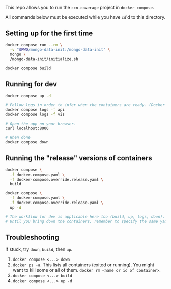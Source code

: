 This repo allows you to run the `ccn-coverage` project in `docker compose`.

All commands below must be executed while you have `cd`'d to this directory.

## Setting up for the first time

```sh
docker compose run --rm \
  -v "$PWD/mongo-data-init:/mongo-data-init" \
  mongo \
  /mongo-data-init/initialize.sh

docker compose build
```

## Running for dev

```sh
docker compose up -d

# Follow logs in order to infer when the containers are ready. (Docker cannot inform application logic readiness.)
docker compose logs -f api
docker compose logs -f vis

# Open the app on your browser.
curl localhost:8000

# When done
docker compose down
```

## Running the "release" versions of containers

```sh
docker compose \
  -f docker-compose.yaml \
  -f docker-compose.override.release.yaml \
  build

docker compose \
  -f docker-compose.yaml \
  -f docker-compose.override.release.yaml \
  up -d

# The workflow for dev is applicable here too (build, up, logs, down).
# Until you bring down the containers, remember to specify the same yaml files in the same order: `docker compose -f <ditto> -f <ditto> <your_command ...>`.
```

## Troubleshooting

If stuck, try `down`, `build`, then `up`.
1. `docker compose <...> down`
1. `docker ps -a`. This lists all containers (exited or running). You might want to kill some or all of them. `docker rm <name or id of container>`.
1. `docker compose <...> build`
1. `docker compose <...> up -d`

